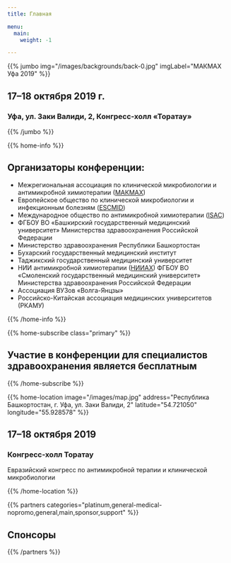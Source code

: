 ```yaml
---
title: Главная

menu:
  main:
    weight: -1

---
```



{{% jumbo img="/images/backgrounds/back-0.jpg" imgLabel="МАКМАХ Уфа 2019" %}}

## 17–18 октября 2019 г.
### Уфа, ул. Заки Валиди, 2, Конгресс-холл «Торатау»

<!-- <a class="btn primary btn-lg" style="margin-top: 1em;" href="https://drive.google.com/file/d/1td_9Cr1b2JZvv0bCpOCJNDsEWgVgEp2Y/view?usp=sharing" target="_blank">Become a sponsor</a> -->

<!--
<a class="btn primary btn-lg" href="https://conference-hall.io/public/event/HJRThubF4uYPkb7jSUxi">
    <svg class="icon icon-cfp"><use xlink:href="#cfp"></use></svg>Submit a presentation
</a>
-->

{{% /jumbo %}}



<!--{{% home-info what="Participants:900,Day:1,Sessions:36,Parallel Tracks:4" class="primary" %}}
## Что такое МАКМАХ?

The DevFest, or 'Developers Festival', is a technical conference for developers. 
It is aimed at students, professionals or simply curious technophiles.
{{% /home-info %}}-->


<!--{{< youtube-section link="OH_Ne4Bm8I0" title="XXI конгресс МАКМАХ 22-24 мая 2019" class="" >}}-->

<!-- ... -->



{{% home-info %}}
## Организаторы конференции:

<ul>
  <li>Межрегиональная ассоциация по клинической микробиологии и антимикробной химиотерапии (<a href="http://www.iacmac.ru/iacmac/" target="_blank">МАКМАХ</a>)</li>
  <li>Европейское общество по клинической микробиологии и инфекционным болезням (<a href="/url?www.escmid.org/" target="_blank">ESCMID</a>)</li>
  <li>Международное общество по антимикробной химиотерапии (<a href="http://www.ischemo.org/" target="_blank">ISAC</a>)</li>
  <li>ФГБОУ ВО «Башкирский государственный медицинский университет» Министерства здравоохранения Российской Федерации</li>
  <li>Министерство здравоохранения Республики Башкортостан</li>
  <li>Бухарский государственный медицинский институт</li>
  <li>Таджикский государственный медицинский университет</li>
  <li>НИИ антимикробной химиотерапии (<a href="http://www.iacmac.ru/iac.php" target="_blank">НИИАХ</a>) ФГБОУ ВО «Смоленский государственный медицинский университет» Министерства здравоохранения Российской Федерации</li>
  <li>Ассоциация ВУЗов «Волга-Янцзы»</li>
  <li>Российско-Китайская ассоциация медицинских университетов (РКАМУ)</li>
</ul>

<!--{{< button-link label="Submit a presentation"
                url="https://conference-hall.io/public/event/HJRThubF4uYPkb7jSUxi"
                icon="cfp" >}}--> 


<!--{{< button-link label="Список всех докладчиков"
                url="./speakers"
                icon="right" >}}-->

{{% /home-info %}}


<!-- ... -->

{{% home-subscribe  class="primary" %}}

## Участие в конференции для специалистов здравоохранения является бесплатным

{{% /home-subscribe %}}

<!-- 

{{% home-tickets class="primary" %}}
# Tickets <a class="btn primary" href="https://www.billetweb.fr/devfest-toulouse-2019" target="_blank"><svg class="icon icon-cfp"><use xlink:href="#ticket"></use></svg>Ticketing</a>
<ul>
<li>{{< ticket name="Blind Birds"
           starts="2019-03-25"
           ends="2019-04-25"
           price="40 €"
           info="50 first places"
           soldOut="true"
           url="https://www.billetweb.fr/devfest-toulouse-2019" >}}</li>
<li>{{< ticket name="Early Birds"
           starts="2019-04-25"
           ends="2019-06-22"
           price="60 €"
           info="80 first places"
           soldOut="true"
           url="https://www.billetweb.fr/devfest-toulouse-2019" >}}</li>
<li>{{< ticket name="Normal"
           starts="2019-06-22"
           ends="2019-10-03"
           price="80 €"
           info="300 last places"
           soldOut="true"
           url="https://www.billetweb.fr/devfest-toulouse-2019" >}}</li>
</ul>
\* Your ticket gives you access to all conferences, coffee breaks, and lunch. Accommodation is NOT included in this price.

{{% /home-tickets %}}


-->

{{% home-location
    image="/images/map.jpg"
    address="Республика Башкортостан, г. Уфа, ул. Заки Валиди, 2"
    latitude="54.721050"
    longitude="55.928578" %}}

## 17–18 октября 2019

### Конгресс-холл Торатау

Евразийский конгресс по антимикробной терапии и клинической микробиологии

{{% /home-location %}}


<!-- ... --> 

{{% partners categories="platinum,general-medical-nopromo,general,main,sponsor,support" %}}
## Спонсоры 

{{% /partners %}}
